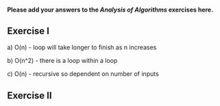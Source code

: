 #### Please add your answers to the ***Analysis of  Algorithms*** exercises here.

## Exercise I

a) O(n) - loop will take longer to finish as n increases


b) O(n^2) - there is a loop within a loop


c) O(n) - recursive so dependent on number of inputs

## Exercise II


